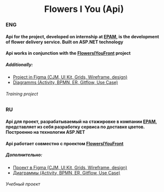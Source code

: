 <h1 align="center">Flowers I You (Api)</h1>

<h3>ENG</h3>
<h4>Api for the project, developed on internship at <a href="https://epam.com/cis">EPAM</a>, is the development of flower delivery service. Built on ASP.NET technology</h4> 

<h4>Api works in conjunction with the <a href="https://github.com/victusic/FlowersIYouFront">FlowersIYouFront</a> project</h4> 

<h5>Additionally:</h5>
<ul>
  <li><a href="https://www.figma.com/file/r4OxxDIlNQndAIqAsEpfRE/FIY?node-id=0%3A1">Project in Figma (CJM, UI Kit, Grids, Wireframe, design)</a></li> 
  <li><a href="https://drive.google.com/drive/folders/1sQKIB8r73c68GZdJCayCxssImnLQrQgl?usp=sharing">Diagramms (Activity, BPMN, ER, Gitflow, Use Case)</a></li> 
</ul>

<h6>Training project</h6>

<h3>RU</h3>
<h4>Api для проект, разрабатываемый на стажировке в компании <a href="https://www.epam.com/cis">EPAM</a>, представляет из себя разработку сервиса по доставке цветов. Построенно на технологии ASP.NET</h4>

<h4>Api работает совместно с проектом <a href="https://github.com/victusic/FlowersIYouFront">FlowersIYouFront</a></h4> 

<h5>Дополнительно:</h5>
<ul>
  <li><a href="https://www.figma.com/file/r4OxxDIlNQndAIqAsEpfRE/FIY?node-id=0%3A1">Проект в Figma (CJM, UI Kit, Grids, Wireframe, design)</a></li>
  <li><a href="https://drive.google.com/drive/folders/1sQKIB8r73c68GZdJCayCxssImnLQrQgl?usp=sharing">Диаграммы (Activity, BPMN, ER, Gitflow, Use Case)</a></li>
</ul>

<h6>Учебный проект</h6>
